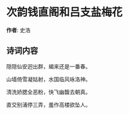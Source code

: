 # 次韵钱直阁和吕支盐梅花

**作者**: 史浩

## 诗词内容

隠隠仙安迥出群，朅来还是一番春。

山墙倚雪凝姑射，水国临风咏洛神。

清洗娇腮全恶粉，快飞幽馥去朝真。

直交别浦停三弄，羞作高楼欲坠人。

